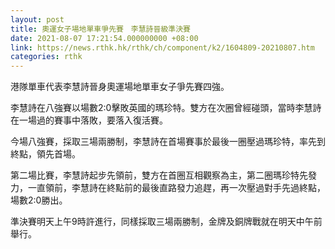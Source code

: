 ```yaml
---
layout: post
title: 奧運女子場地單車爭先賽　李慧詩晉級準決賽
date: 2021-08-07 17:21:54.000000000 +08:00
link: https://news.rthk.hk/rthk/ch/component/k2/1604809-20210807.htm
categories: rthk
---
```


港隊單車代表李慧詩晉身奧運場地單車女子爭先賽四強。

李慧詩在八強賽以場數2:0擊敗英國的瑪珍特。雙方在次圈曾經碰頭，當時李慧詩在一場過的賽事中落敗，要落入復活賽。

今場八強賽，採取三場兩勝制，李慧詩在首場賽事於最後一圈壓過瑪珍特，率先到終點，領先首場。

第二場比賽，李慧詩起步先領前，雙方在首圈互相觀察為主，第二圈瑪珍特先發力，一直領前，李慧詩在終點前的最後直路發力追趕，再一次壓過對手先過終點，場數2:0勝出。

準決賽明天上午9時許進行，同樣採取三場兩勝制，金牌及銅牌戰就在明天中午前舉行。
